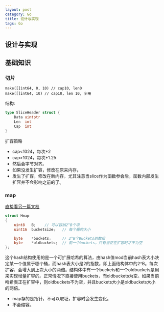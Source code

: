 ```yaml
---
layout: post
category: Go
title: 设计与实现
tags: Go
---
```


## 设计与实现

## 基础知识

### 切片

```
make([]int64, 0, 10) // cap10, len0
make([]int64, 10) // cap10, len 10, 少用
```

结构:

```go
type SliceHeader struct {
	Data uintptr
	Len  int
	Cap  int
}
```

扩容策略

- cap<1024，每次*2
- cap>1024，每次*1.25
- 然后会字节对齐。
- 如果没发生扩容，修改在原来内存，
- 发生了扩容，修改在新内存，尤其注意当slice作为函数参会后，函数内部发生扩容并不会影响之前的了。

### map

[直接看另一篇文档](https://mafulong.top/2019/09/11/golang%E7%9A%84map%E7%9A%84%E5%AE%9E%E7%8E%B0/)

```go
struct Hmap
{
    uint8   B;    // 可以容纳2^B个项
    uint16  bucketsize;   // 每个桶的大小

    byte    *buckets;     // 2^B个Buckets的数组
    byte    *oldbuckets;  // 前一个buckets，只有当正在扩容时才不为空
};

```

这个hash结构使用的是一个可扩展哈希的算法，由hash值mod当前hash表大小决定某一个值属于哪个桶，而hash表大小是2的指数，即上面结构体中的2^B。每次扩容，会增大到上次大小的两倍。结构体中有一个buckets和一个oldbuckets是用来实现增量扩容的。正常情况下直接使用buckets，而oldbuckets为空。如果当前哈希表正在扩容中，则oldbuckets不为空，并且buckets大小是oldbuckets大小的两倍。

- map存的是指针，不可以取址，扩容时会发生变化。
- 不会缩容。